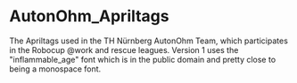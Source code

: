 # AutonOhm_Apriltags
The Apriltags used in the TH Nürnberg AutonOhm Team, which participates in the Robocup @work and rescue leagues. Version 1 uses the "inflammable_age" font which is in the public domain and pretty close to being a monospace font.
